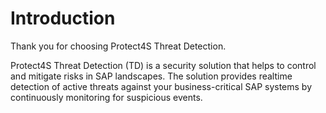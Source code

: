 # Introduction

Thank you for choosing Protect4S Threat Detection.

Protect4S Threat Detection (TD) is a security solution that helps to control and mitigate risks in SAP landscapes. The solution provides realtime detection of active threats against your business-critical SAP systems by continuously monitoring for suspicious events.

